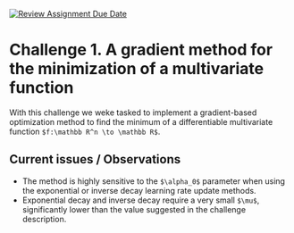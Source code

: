 [![Review Assignment Due Date](https://classroom.github.com/assets/deadline-readme-button-22041afd0340ce965d47ae6ef1cefeee28c7c493a6346c4f15d667ab976d596c.svg)](https://classroom.github.com/a/6eiYEvnG)
# Challenge 1. A gradient method for the minimization of a multivariate function
With this challenge we weke tasked to implement a gradient-based optimization method to find the minimum of a differentiable multivariate function `$f:\mathbb R^n \to \mathbb R$`.

## Current issues / Observations
- The method is highly sensitive to the `$\alpha_0$` parameter when using the exponential or inverse decay learning rate update methods.
- Exponential decay and inverse decay require a very small `$\mu$`, significantly lower than the value suggested in the challenge description.
